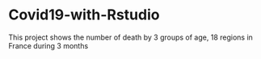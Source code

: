 # Covid19-with-Rstudio
This project shows the number of death by 3 groups of age, 18 regions in France during 3 months
